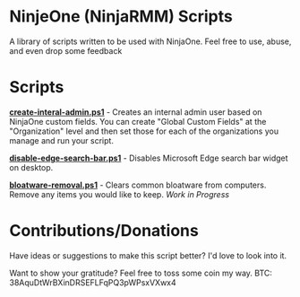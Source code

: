 # NinjeOne (NinjaRMM) Scripts

A library of scripts written to be used with NinjaOne. Feel free to use, abuse, and even drop some feedback

# Scripts

**[create-interal-admin.ps1](./create-internal-admin.ps1)** - Creates an internal admin user based on NinjaOne custom fields. You can create "Global Custom Fields" at the "Organization" level and then set those for each of the organizations you manage and run your script.

**[disable-edge-search-bar.ps1](./disable-edge-search-bar.ps1)** - Disables Microsoft Edge search bar widget on desktop.

**[bloatware-removal.ps1](./bloatware-removal.ps1)** - Clears common bloatware from computers. Remove any items you would like to keep. *Work in Progress*

# Contributions/Donations

Have ideas or suggestions to make this script better? I'd love to look into it.

Want to show your gratitude? Feel free to toss some coin my way.
BTC: 38AquDtWrBXinDRSEFLFqPQ3pWPsxVXwx4